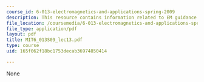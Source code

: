 ```yaml
---
course_id: 6-013-electromagnetics-and-applications-spring-2009
description: This resource contains information related to EM guidance and filtering.
file_location: /coursemedia/6-013-electromagnetics-and-applications-spring-2009/165f062f18bc1753decab36974850414_MIT6_013S09_lec13.pdf
file_type: application/pdf
layout: pdf
title: MIT6_013S09_lec13.pdf
type: course
uid: 165f062f18bc1753decab36974850414

---
```

None